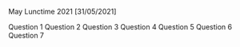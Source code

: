 May Lunctime 2021 [31/05/2021]

Question 1
Question 2
Question 3
Question 4
Question 5
Question 6
Question 7
